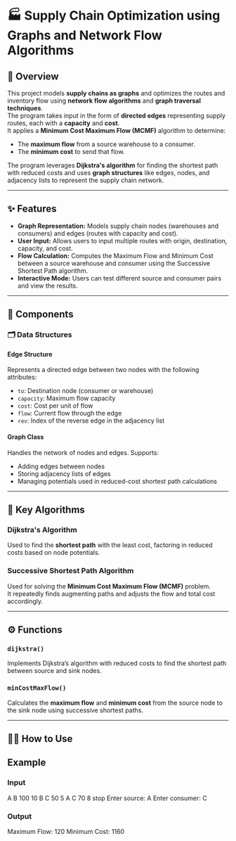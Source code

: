 # 🏭 Supply Chain Optimization using Graphs and Network Flow Algorithms

## 📖 Overview
This project models **supply chains as graphs** and optimizes the routes and inventory flow using **network flow algorithms** and **graph traversal techniques**.  
The program takes input in the form of **directed edges** representing supply routes, each with a **capacity** and **cost**.  
It applies a **Minimum Cost Maximum Flow (MCMF)** algorithm to determine:
- The **maximum flow** from a source warehouse to a consumer.
- The **minimum cost** to send that flow.

The program leverages **Dijkstra's algorithm** for finding the shortest path with reduced costs and uses **graph structures** like edges, nodes, and adjacency lists to represent the supply chain network.

---

## ✨ Features
- **Graph Representation:** Models supply chain nodes (warehouses and consumers) and edges (routes with capacity and cost).
- **User Input:** Allows users to input multiple routes with origin, destination, capacity, and cost.
- **Flow Calculation:** Computes the Maximum Flow and Minimum Cost between a source warehouse and consumer using the Successive Shortest Path algorithm.
- **Interactive Mode:** Users can test different source and consumer pairs and view the results.

---

## 🧱 Components

### 🗂 Data Structures

#### **Edge Structure**
Represents a directed edge between two nodes with the following attributes:
- `to`: Destination node (consumer or warehouse)
- `capacity`: Maximum flow capacity
- `cost`: Cost per unit of flow
- `flow`: Current flow through the edge
- `rev`: Index of the reverse edge in the adjacency list

#### **Graph Class**
Handles the network of nodes and edges. Supports:
- Adding edges between nodes
- Storing adjacency lists of edges
- Managing potentials used in reduced-cost shortest path calculations

---

## 🧮 Key Algorithms

### **Dijkstra's Algorithm**
Used to find the **shortest path** with the least cost, factoring in reduced costs based on node potentials.

### **Successive Shortest Path Algorithm**
Used for solving the **Minimum Cost Maximum Flow (MCMF)** problem.  
It repeatedly finds augmenting paths and adjusts the flow and total cost accordingly.

---

## ⚙️ Functions

### `dijkstra()`
Implements Dijkstra’s algorithm with reduced costs to find the shortest path between source and sink nodes.

### `minCostMaxFlow()`
Calculates the **maximum flow** and **minimum cost** from the source node to the sink node using successive shortest paths.

---

## 🧑‍💻 How to Use

## Example
### Input
A B 100 10
B C 50 5
A C 70 8
stop
Enter source: A
Enter consumer: C

### Output
Maximum Flow: 120
Minimum Cost: 1160

